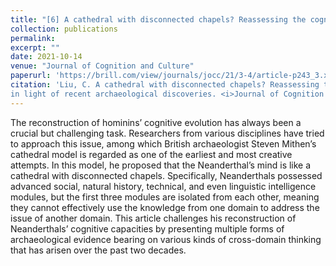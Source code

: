 ```yaml
---
title: "[6] A cathedral with disconnected chapels? Reassessing the cognitive capacities of Neanderthals in light of recent archaeological discoveries"
collection: publications
permalink:
excerpt: ""
date: 2021-10-14
venue: "Journal of Cognition and Culture"
paperurl: 'https://brill.com/view/journals/jocc/21/3-4/article-p243_3.xml'
citation: 'Liu, C. A cathedral with disconnected chapels? Reassessing the cognitive capacities of Neanderthals
in light of recent archaeological discoveries. <i>Journal of Cognition and Culture</i>, 21(3-4), 243-260.'
---
```


The reconstruction of hominins’ cognitive evolution has always been a crucial but challenging task. Researchers from various disciplines have tried to approach this issue, among which British archaeologist Steven Mithen’s cathedral model is regarded as one of the earliest and most creative attempts. In this model, he proposed that the Neanderthal’s mind is like a cathedral with disconnected chapels. Specifically, Neanderthals possessed advanced social, natural history, technical, and even linguistic intelligence modules, but the first three modules are isolated from each other, meaning they cannot effectively use the knowledge from one domain to address the issue of another domain. This article challenges his reconstruction of Neanderthals’ cognitive capacities by presenting multiple forms of archaeological evidence bearing on various kinds of cross-domain thinking that has arisen over the past two decades.


